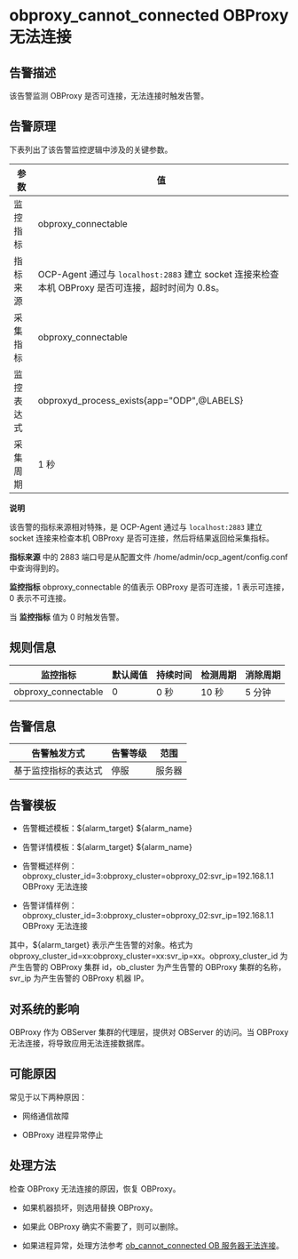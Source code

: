 obproxy_cannot_connected OBProxy 无法连接
==========================================================



告警描述
-------------------------

该告警监测 OBProxy 是否可连接，无法连接时触发告警。

告警原理
-------------------------

下表列出了该告警监控逻辑中涉及的关键参数。


|  参数   |                                     值                                      |
|-------|----------------------------------------------------------------------------|
| 监控指标  | obproxy_connectable                                                        |
| 指标来源  | OCP-Agent 通过与 `localhost:2883` 建立 socket 连接来检查本机 OBProxy 是否可连接，超时时间为 0.8s。 |
| 采集指标  | obproxy_connectable                                                        |
| 监控表达式 | obproxyd_process_exists{app="ODP",@LABELS}                                 |
| 采集周期  | 1 秒                                                                        |


**说明**



该告警的指标来源相对特殊，是 OCP-Agent 通过与 `localhost:2883` 建立 socket 连接来检查本机 OBProxy 是否可连接，然后将结果返回给采集指标。

**指标来源** 中的 2883 端口号是从配置文件 /home/admin/ocp_agent/config.conf 中查询得到的。

**监控指标** obproxy_connectable 的值表示 OBProxy 是否可连接，1 表示可连接，0 表示不可连接。

当 **监控指标** 值为 0 时触发告警。

规则信息
-------------------------



|        监控指标         | 默认阈值 | 持续时间 | 检测周期 | 消除周期 |
|---------------------|------|------|------|------|
| obproxy_connectable | 0    | 0 秒  | 10 秒 | 5 分钟 |



告警信息
-------------------------



|   告警触发方式   | 告警等级 | 范围  |
|------------|------|-----|
| 基于监控指标的表达式 | 停服   | 服务器 |



告警模板
-------------------------

* 告警概述模板：\${alarm_target} ${alarm_name}



* 告警详情模板：\${alarm_target} ${alarm_name}



* 告警概述样例：obproxy_cluster_id=3:obproxy_cluster=obproxy_02:svr_ip=192.168.1.1 OBProxy 无法连接



* 告警详情样例：obproxy_cluster_id=3:obproxy_cluster=obproxy_02:svr_ip=192.168.1.1 OBProxy 无法连接






其中，${alarm_target} 表示产生告警的对象。格式为obproxy_cluster_id=xx:obproxy_cluster=xx:svr_ip=xx。obproxy_cluster_id 为产生告警的 OBProxy 集群 id，ob_cluster 为产生告警的 OBProxy 集群的名称，svr_ip 为产生告警的 OBProxy 机器 IP。

对系统的影响
---------------------------

OBProxy 作为 OBServer 集群的代理层，提供对 OBServer 的访问。当 OBProxy 无法连接，将导致应用无法连接数据库。

可能原因
-------------------------

常见于以下两种原因：

* 网络通信故障



* OBProxy 进程异常停止






处理方法
-------------------------

检查 OBProxy 无法连接的原因，恢复 OBProxy。

* 如果机器损坏，则选用替换 OBProxy。



* 如果此 OBProxy 确实不需要了，则可以删除。



* 如果进程异常，处理方法参考 [ob_cannot_connected OB 服务器无法连接](2.ob-alert/1.ob_cannot_connected-observer-cannot-be-connected.md)。
